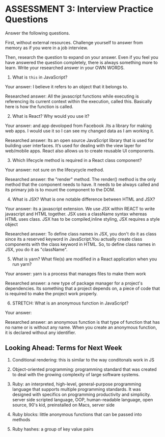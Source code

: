 # ASSESSMENT 3: Interview Practice Questions

Answer the following questions.

First, without external resources. Challenge yourself to answer from memory as if you were in a job interview.

Then, research the question to expand on your answer. Even if you feel you have answered the question completely, there is always something more to learn. Write your researched answer in your OWN WORDS.


1. What is `this` in JavaScript?

  Your answer: I believe it refers to an object that it belongs to.

  Researched answer: All the javascript functions while executing is referencing its 
  current context within the execution, called this. Basically here is how the function is called.



2. What is React? Why would you use it? 

  Your answer: and app devoloped from Facebook .Its a library for making web apps. 
I would use it so I can see my changed data as I am working it.

  Researched answer: Its an open source JavaScript library that is used for building user interfaces. It’s used for dealing with the view layer for web/mobile apps. React also allows us to create reusable UI components. 



3. Which lifecycle method is required in a React class component?

  Your answer: not sure on the lifecycycle method. 

  Researched answer: the "render" method. The render() method is the only method that the component  needs to have. It needs to be always called and its primary job is to mount the component to the DOM.



4. What is JSX? What is one notable difference between HTML and JSX?

  Your answer: its a javascript extension. We use JSX within  REACT to write javascript
  and HTML together. JSX uses a className syntax whereas HTML uses class. JSX has to
  be compiled,inline styling, JSX requires a style object

  Researched answer:
  To define class names  in JSX, you don't do it as class  since its a reserved keyword in JavaScript.You actually create class components with the class keyword in HTML. So, to define class names in JSX, you do it as "className".




5. What is yarn? What file(s) are modified in a React application when you run yarn?

  Your answer: yarn is a process that manages files to make them work

  Researched answer: a new type of package manager for a project's dependencies. Its something that a project depends on, a piece of code that is required to make the project work properly.



6. STRETCH: What is an anonymous function in JavaScript?

  Your answer:

  Researched answer: an anonymous function is that type of function that has no name or  is without any name. When you create an anonymous function, it is declared without any identifier. 


## Looking Ahead: Terms for Next Week

1. Conditional rendering: this is similar to the way conditonals work in JS

2. Object-oriented programming: programming  standard that was created to deal with the growing complexity of large software systems.

3. Ruby: an interpreted, high-level, general-purpose programming language that supports multiple programming standards. It was designed with specifics on programming productivity and simplicity. server side scripted language, OOP, human-readable language, open source, 90's kid, preinstalled on Macs, server side 


4. Ruby blocks:  little anonymous functions that can be passed into methods

5. Ruby hashes: a group of key value pairs

